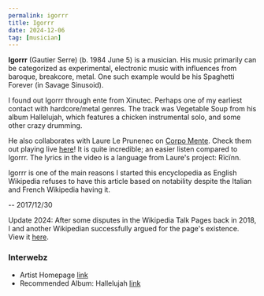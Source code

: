 ```yaml
---
permalink: igorrr
title: Igorrr
date: 2024-12-06
tag: [musician]
---
```


**Igorrr** (Gautier Serre) (b. 1984 June 5) is a musician. His music primarily can be categorized as experimental, electronic music with influences from baroque, breakcore, metal. One such example would be his Spaghetti Forever (in Savage Sinusoid).

I found out Igorrr through ente from Xinutec. Perhaps one of my earliest contact with hardcore/metal genres. The track was Vegetable Soup from his album Hallelujah, which features a chicken instrumental solo, and some other crazy drumming. 

He also collaborates with Laure Le Prunenec on [Corpo Mente](https://blood-music.bandcamp.com/album/corpo-mente). Check them out playing live [here](https://www.youtube.com/watch?v=l3wDuBGtzX8)! It is quite incredible; an easier listen compared to Igorrr. The lyrics in the video is a language from Laure's project: Rïcïnn.

Igorrr is one of the main reasons I started this encyclopedia as English Wikipedia refuses to have this article based on notability despite the Italian and French Wikipedia having it.

-- 2017/12/30

Update 2024: After some disputes in the Wikipedia Talk Pages back in 2018, I and another Wikipedian successfully argued for the page's existence. View it [here](https://en.wikipedia.org/wiki/Igorrr).


### Interwebz

* Artist Homepage [link](https://igorrr.com)
* Recommended Album: Hallelujah [link](https://igorrr.bandcamp.com/album/hallelujah)
